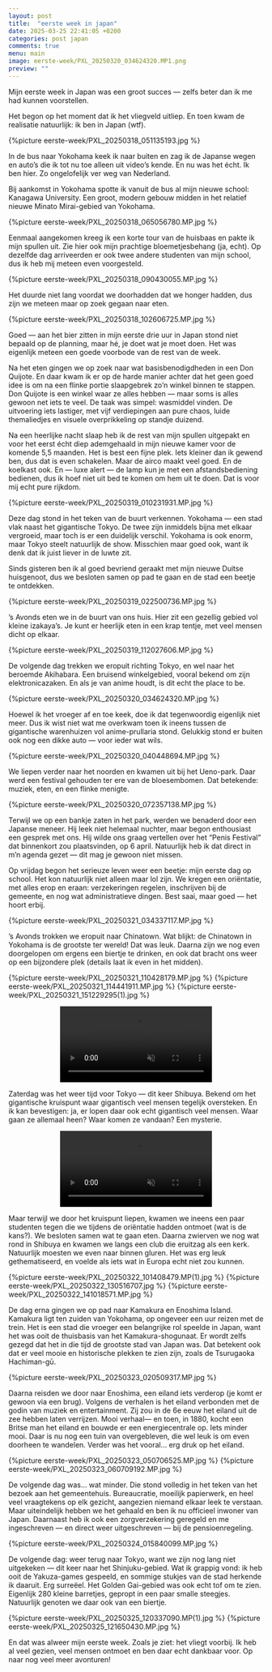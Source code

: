 ```yaml
---
layout: post
title:  "eerste week in japan"
date: 2025-03-25 22:41:05 +0200
categories: post japan
comments: true
menu: main
image: eerste-week/PXL_20250320_034624320.MP1.png
preview: ""
---
```

Mijn eerste week in Japan was een groot succes — zelfs beter dan ik me had kunnen voorstellen.

Het begon op het moment dat ik het vliegveld uitliep. En toen kwam de realisatie natuurlijk: ik ben in Japan (wtf).

{%picture eerste-week/PXL_20250318_051135193.jpg %}

In de bus naar Yokohama keek ik naar buiten en zag ik de Japanse wegen en auto’s die ik tot nu toe alleen uit video’s kende. En nu was het écht. Ik ben hier. Zo ongelofelijk ver weg van Nederland.

Bij aankomst in Yokohama spotte ik vanuit de bus al mijn nieuwe school: Kanagawa University. Een groot, modern gebouw midden in het relatief nieuwe Minato Mirai-gebied van Yokohama.

{%picture eerste-week/PXL_20250318_065056780.MP.jpg %}

Eenmaal aangekomen kreeg ik een korte tour van de huisbaas en pakte ik mijn spullen uit. Zie hier ook mijn prachtige bloemetjesbehang (ja, echt). Op dezelfde dag arriveerden er ook twee andere studenten van mijn school, dus ik heb mij meteen even voorgesteld.

{%picture eerste-week/PXL_20250318_090430055.MP.jpg %}

Het duurde niet lang voordat we doorhadden dat we honger hadden, dus zijn we meteen maar op zoek gegaan naar eten.

{%picture eerste-week/PXL_20250318_102606725.MP.jpg %}


Goed — aan het bier zitten in mijn eerste drie uur in Japan stond niet bepaald op de planning, maar hé, je doet wat je moet doen. Het was eigenlijk meteen een goede voorbode van de rest van de week.

Na het eten gingen we op zoek naar wat basisbenodigdheden in een Don Quijote. En daar kwam ik er op de harde manier achter dat het geen goed idee is om na een flinke portie slaapgebrek zo’n winkel binnen te stappen. Don Quijote is een winkel waar ze alles hebben — maar soms is alles gewoon net iets te veel. De taak was simpel: wasmiddel vinden. De uitvoering iets lastiger, met vijf verdiepingen aan pure chaos, luide themaliedjes en visuele overprikkeling op standje duizend.

Na een heerlijke nacht slaap heb ik de rest van mijn spullen uitgepakt en voor het eerst écht diep ademgehaald in mijn nieuwe kamer voor de komende 5,5 maanden. Het is best een fijne plek. Iets kleiner dan ik gewend ben, dus dat is even schakelen. Maar de airco maakt veel goed. En de koelkast ook. En — luxe alert — de lamp kun je met een afstandsbediening bedienen, dus ik hoef niet uit bed te komen om hem uit te doen. Dat is voor mij echt pure rijkdom.

{%picture eerste-week/PXL_20250319_010231931.MP.jpg %}

Deze dag stond in het teken van de buurt verkennen. Yokohama — een stad vlak naast het gigantische Tokyo. De twee zijn inmiddels bijna met elkaar vergroeid, maar toch is er een duidelijk verschil. Yokohama is ook enorm, maar Tokyo steelt natuurlijk de show. Misschien maar goed ook, want ik denk dat ik juist liever in de luwte zit.

Sinds gisteren ben ik al goed bevriend geraakt met mijn nieuwe Duitse huisgenoot, dus we besloten samen op pad te gaan en de stad een beetje te ontdekken.

{%picture eerste-week/PXL_20250319_022500736.MP.jpg %}

’s Avonds eten we in de buurt van ons huis. Hier zit een gezellig gebied vol kleine izakaya’s. Je kunt er heerlijk eten in een krap tentje, met veel mensen dicht op elkaar.

{%picture eerste-week/PXL_20250319_112027606.MP.jpg %}

De volgende dag trekken we eropuit richting Tokyo, en wel naar het beroemde Akihabara. Een bruisend winkelgebied, vooral bekend om zijn elektronicazaken. En als je van anime houdt, is dit echt the place to be.

{%picture eerste-week/PXL_20250320_034624320.MP.jpg %}

Hoewel ik het vroeger af en toe keek, doe ik dat tegenwoordig eigenlijk niet meer. Dus ik wist niet wat me overkwam toen ik ineens tussen de gigantische warenhuizen vol anime-prullaria stond. Gelukkig stond er buiten ook nog een dikke auto — voor ieder wat wils.

{%picture eerste-week/PXL_20250320_040448694.MP.jpg %}

We liepen verder naar het noorden en kwamen uit bij het Ueno-park. Daar werd een festival gehouden ter ere van de bloesembomen. Dat betekende: muziek, eten, en een flinke menigte.

{%picture eerste-week/PXL_20250320_072357138.MP.jpg %}

Terwijl we op een bankje zaten in het park, werden we benaderd door een Japanse meneer. Hij leek niet helemaal nuchter, maar begon enthousiast een gesprek met ons. Hij wilde ons graag vertellen over het “Penis Festival” dat binnenkort zou plaatsvinden, op 6 april. Natuurlijk heb ik dat direct in m’n agenda gezet — dit mag je gewoon niet missen.

Op vrijdag begon het serieuze leven weer een beetje: mijn eerste dag op school. Het kon natuurlijk niet alleen maar lol zijn. We kregen een oriëntatie, met alles erop en eraan: verzekeringen regelen, inschrijven bij de gemeente, en nog wat administratieve dingen. Best saai, maar goed — het hoort erbij.

{%picture eerste-week/PXL_20250321_034337117.MP.jpg %}

’s Avonds trokken we eropuit naar Chinatown. Wat blijkt: de Chinatown in Yokohama is de grootste ter wereld! Dat was leuk. Daarna zijn we nog even doorgelopen om ergens een biertje te drinken, en ook dat bracht ons weer op een bijzondere plek (details laat ik even in het midden).

{%picture eerste-week/PXL_20250321_110428179.MP.jpg %}
{%picture eerste-week/PXL_20250321_114441911.MP.jpg %}
{%picture eerste-week/PXL_20250321_151229295(1).jpg %}

<center>
  <video muted controls preload="auto" width="300">
    <source src="/assets/images/fullsize/eerste-week/PXL_20250321_124926103.mp4" type="video/mp4">
  </video>
</center>

Zaterdag was het weer tijd voor Tokyo — dit keer Shibuya. Bekend om het gigantische kruispunt waar gigantisch veel mensen tegelijk oversteken. En ik kan bevestigen: ja, er lopen daar ook echt gigantisch veel mensen. Waar gaan ze allemaal heen? Waar komen ze vandaan? Een mysterie.

<center>
  <video muted controls preload="auto" width="300">
    <source src="/assets/images/fullsize/eerste-week/PXL_20250322_095717809(1).mp4" type="video/mp4">
  </video>
</center>

Maar terwijl we door het kruispunt liepen, kwamen we ineens een paar studenten tegen die we tijdens de oriëntatie hadden ontmoet (wat is de kans?). We besloten samen wat te gaan eten. Daarna zwierven we nog wat rond in Shibuya en kwamen we langs een club die eruitzag als een kerk. Natuurlijk moesten we even naar binnen gluren. Het was erg leuk gethematiseerd, en voelde als iets wat in Europa echt niet zou kunnen. 

{%picture eerste-week/PXL_20250322_101408479.MP(1).jpg %}
{%picture eerste-week/PXL_20250322_130516707.jpg %}
{%picture eerste-week/PXL_20250322_141018571.MP.jpg %}

De dag erna gingen we op pad naar Kamakura en Enoshima Island. Kamakura ligt ten zuiden van Yokohama, op ongeveer een uur reizen met de trein. Het is een stad die vroeger een belangrijke rol speelde in Japan, want het was ooit de thuisbasis van het Kamakura-shogunaat. Er wordt zelfs gezegd dat het in die tijd de grootste stad van Japan was. Dat betekent ook dat er veel mooie en historische plekken te zien zijn, zoals de Tsurugaoka Hachiman-gū.

{%picture eerste-week/PXL_20250323_020509317.MP.jpg %}

Daarna reisden we door naar Enoshima, een eiland iets verderop (je komt er gewoon via een brug). Volgens de verhalen is het eiland verbonden met de godin van muziek en entertainment. Zij zou in de 6e eeuw het eiland uit de zee hebben laten verrijzen. Mooi verhaal— en toen, in 1880, kocht een Britse man het eiland en bouwde er een energiecentrale op. Iets minder mooi. Daar is nu nog een tuin van overgebleven, die wel leuk is om even doorheen te wandelen. Verder was het vooral… erg druk op het eiland.

{%picture eerste-week/PXL_20250323_050706525.MP.jpg %}
{%picture eerste-week/PXL_20250323_060709192.MP.jpg %}

De volgende dag was… wat minder. Die stond volledig in het teken van het bezoek aan het gemeentehuis. Bureaucratie, moeilijk papierwerk, en heel veel vraagtekens op elk gezicht, aangezien niemand elkaar leek te verstaan. Maar uiteindelijk hebben we het gehaald en ben ik nu officieel inwoner van Japan. Daarnaast heb ik ook een zorgverzekering geregeld en me ingeschreven — en direct weer uitgeschreven — bij de pensioenregeling.

{%picture eerste-week/PXL_20250324_015840099.MP.jpg %}

De volgende dag: weer terug naar Tokyo, want we zijn nog lang niet uitgekeken — dit keer naar het Shinjuku-gebied. Wat ik grappig vond: ik heb ooit de Yakuza-games gespeeld, en sommige stukjes van de stad herkende ik daaruit. Erg surreëel. Het Golden Gai-gebied was ook echt tof om te zien. Eigenlijk 280 kleine barretjes, gepropt in een paar smalle steegjes. Natuurlijk genoten we daar ook van een biertje.

{%picture eerste-week/PXL_20250325_120337090.MP(1).jpg %}
{%picture eerste-week/PXL_20250325_121650430.MP.jpg %}

En dat was alweer mijn eerste week. Zoals je ziet: het vliegt voorbij. Ik heb al veel gezien, veel mensen ontmoet en ben daar echt dankbaar voor. Op naar nog veel meer avonturen!
